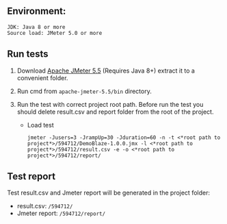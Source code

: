 ## Environment:

```
JDK: Java 8 or more
Source load: JMeter 5.0 or more
```

## Run tests

 1. Download [Apache JMeter 5.5](https://jmeter.apache.org/download_jmeter.cgi) (Requires Java 8+) extract it to a convenient folder.

 2. Run cmd from ```apache-jmeter-5.5/bin``` directory.
 3. Run the test with correct project root path. Before run the test you should delete result.csv and report folder from the root of the project.
    * Load test
              
          jmeter -Jusers=3 -JrampUp=30 -Jduration=60 -n -t <*root path to project*>/594712/DemoBlaze-1.0.0.jmx -l <*root path to project*>/594712/result.csv -e -o <*root path to project*>/594712/report/
		  
## Test report
Test result.csv and Jmeter report will be generated in the project folder:
 * result.csv: ```/594712/```
 * Jmeter report: ```/594712/report/```